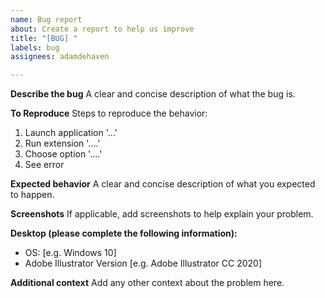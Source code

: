 ```yaml
---
name: Bug report
about: Create a report to help us improve
title: "[BUG] "
labels: bug
assignees: adamdehaven

---
```


**Describe the bug**
A clear and concise description of what the bug is.

**To Reproduce**
Steps to reproduce the behavior:
1. Launch application '...'
2. Run extension '....'
3. Choose option '....'
4. See error

**Expected behavior**
A clear and concise description of what you expected to happen.

**Screenshots**
If applicable, add screenshots to help explain your problem.

**Desktop (please complete the following information):**
 - OS: [e.g. Windows 10]
 - Adobe Illustrator Version [e.g. Adobe Illustrator CC 2020]

**Additional context**
Add any other context about the problem here.
